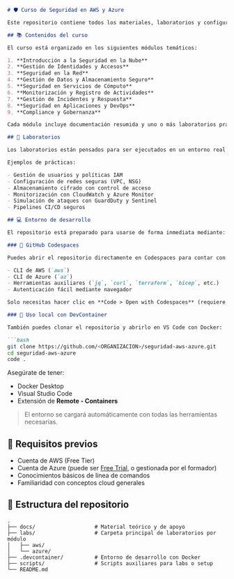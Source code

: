 
````markdown
# 🛡️ Curso de Seguridad en AWS y Azure

Este repositorio contiene todos los materiales, laboratorios y configuraciones necesarias para seguir el curso de **Seguridad en la Nube con AWS y Azure**, orientado a profesionales que desean comprender, aplicar y administrar buenas prácticas de seguridad en entornos cloud reales.

## 📚 Contenidos del curso

El curso está organizado en los siguientes módulos temáticos:

1. **Introducción a la Seguridad en la Nube**
2. **Gestión de Identidades y Accesos**
3. **Seguridad en la Red**
4. **Gestión de Datos y Almacenamiento Seguro**
5. **Seguridad en Servicios de Cómputo**
6. **Monitorización y Registro de Actividades**
7. **Gestión de Incidentes y Respuesta**
8. **Seguridad en Aplicaciones y DevOps**
9. **Compliance y Gobernanza**

Cada módulo incluye documentación resumida y uno o más laboratorios prácticos aplicables a AWS y Azure.

## 🧪 Laboratorios

Los laboratorios están pensados para ser ejecutados en un entorno real con cuentas activas de AWS y Azure. Instrucciones específicas se encuentran dentro de cada módulo en la carpeta `labs/`.

Ejemplos de prácticas:

- Gestión de usuarios y políticas IAM
- Configuración de redes seguras (VPC, NSG)
- Almacenamiento cifrado con control de acceso
- Monitorización con CloudWatch y Azure Monitor
- Simulación de ataques con GuardDuty y Sentinel
- Pipelines CI/CD seguros

## 💻 Entorno de desarrollo

El repositorio está preparado para usarse de forma inmediata mediante:

### 🔹 GitHub Codespaces

Puedes abrir el repositorio directamente en Codespaces para contar con:

- CLI de AWS (`aws`)
- CLI de Azure (`az`)
- Herramientas auxiliares (`jq`, `curl`, `terraform`, `bicep`, etc.)
- Autenticación fácil mediante navegador

Solo necesitas hacer clic en **Code > Open with Codespaces** (requiere habilitar Codespaces en tu cuenta).

### 🔸 Uso local con DevContainer

También puedes clonar el repositorio y abrirlo en VS Code con Docker:

```bash
git clone https://github.com/<ORGANIZACION>/seguridad-aws-azure.git
cd seguridad-aws-azure
code .
````

Asegúrate de tener:

* Docker Desktop
* Visual Studio Code
* Extensión de **Remote - Containers**

> El entorno se cargará automáticamente con todas las herramientas necesarias.

## 📝 Requisitos previos

* Cuenta de AWS (Free Tier)
* Cuenta de Azure (puede ser [Free Trial](https://azure.microsoft.com/es-es/free/), o gestionada por el formador)
* Conocimientos básicos de línea de comandos
* Familiaridad con conceptos cloud generales

## 📁 Estructura del repositorio

```
.
├── docs/                   # Material teórico y de apoyo
├── labs/                   # Carpeta principal de laboratorios por módulo
│   ├── aws/
│   └── azure/
├── .devcontainer/          # Entorno de desarrollo con Docker
├── scripts/                # Scripts auxiliares para labs o setup
└── README.md
```
